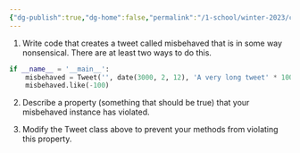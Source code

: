 ```yaml
---
{"dg-publish":true,"dg-home":false,"permalink":"/1-school/winter-2023/csc-148/class-worksheets/week-2-2-ws-oop-3/","dgPassFrontmatter":true}
---
```


1. Write code that creates a tweet called misbehaved that is in some way nonsensical. There are at least two ways to do this.
```python
if __name__ = '__main__':
	misbehaved = Tweet('', date(3000, 2, 12), 'A very long tweet' * 1000)
	misbehaved.like(-100)
```

2. Describe a property (something that should be true) that your misbehaved instance has violated.


3. Modify the Tweet class above to prevent your methods from violating this property.